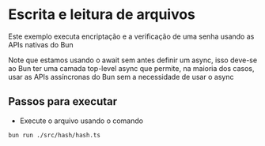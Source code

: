 # Escrita e leitura de arquivos
Este exemplo executa encriptação e a verificação de uma senha usando as APIs nativas do Bun

Note que estamos usando o await sem antes definir um async, isso deve-se ao Bun ter uma camada top-level async que permite, na maioria dos casos, usar as APIs assíncronas do Bun sem a necessidade de usar o async

## Passos para executar
- Execute o arquivo usando o comando

```terminal
bun run ./src/hash/hash.ts
``` 